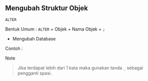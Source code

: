 ## **Mengubah Struktur Objek**

  `ALTER`

  Bentuk Umum : `ALTER` + Objek + Nama Objek + `;`
  
  - Mengubah Database
   > 
  Contoh : 

  Note 
  > Jika terdapat lebih dari 1 kata maka gunakan tanda ``_`` sebagai pengganti spasi.